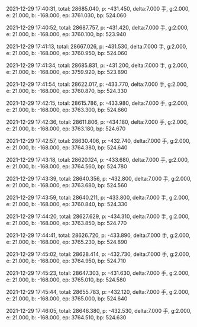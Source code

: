 2021-12-29 17:40:31, total: 28685.040, p: -431.450, delta:7.000 手, g:2.000, e: 21.000, b: -168.000, ep: 3761.030, bp: 524.060

2021-12-29 17:40:52, total: 28687.757, p: -431.420, delta:7.000 手, g:2.000, e: 21.000, b: -168.000, ep: 3760.100, bp: 523.940

2021-12-29 17:41:13, total: 28667.026, p: -431.530, delta:7.000 手, g:2.000, e: 21.000, b: -168.000, ep: 3760.950, bp: 524.060

2021-12-29 17:41:34, total: 28685.831, p: -431.200, delta:7.000 手, g:2.000, e: 21.000, b: -168.000, ep: 3759.920, bp: 523.890

2021-12-29 17:41:54, total: 28622.017, p: -433.770, delta:7.000 手, g:2.000, e: 21.000, b: -168.000, ep: 3760.870, bp: 524.330

2021-12-29 17:42:15, total: 28615.786, p: -433.980, delta:7.000 手, g:2.000, e: 21.000, b: -168.000, ep: 3763.300, bp: 524.660

2021-12-29 17:42:36, total: 28611.806, p: -434.180, delta:7.000 手, g:2.000, e: 21.000, b: -168.000, ep: 3763.180, bp: 524.670

2021-12-29 17:42:57, total: 28630.406, p: -432.740, delta:7.000 手, g:2.000, e: 21.000, b: -168.000, ep: 3764.380, bp: 524.640

2021-12-29 17:43:18, total: 28620.124, p: -433.680, delta:7.000 手, g:2.000, e: 21.000, b: -168.000, ep: 3764.560, bp: 524.780

2021-12-29 17:43:39, total: 28640.356, p: -432.800, delta:7.000 手, g:2.000, e: 21.000, b: -168.000, ep: 3763.680, bp: 524.560

2021-12-29 17:43:59, total: 28640.211, p: -433.800, delta:7.000 手, g:2.000, e: 21.000, b: -168.000, ep: 3760.840, bp: 524.330

2021-12-29 17:44:20, total: 28627.629, p: -434.310, delta:7.000 手, g:2.000, e: 21.000, b: -168.000, ep: 3763.850, bp: 524.770

2021-12-29 17:44:41, total: 28626.720, p: -433.890, delta:7.000 手, g:2.000, e: 21.000, b: -168.000, ep: 3765.230, bp: 524.890

2021-12-29 17:45:02, total: 28628.414, p: -432.730, delta:7.000 手, g:2.000, e: 21.000, b: -168.000, ep: 3764.950, bp: 524.710

2021-12-29 17:45:23, total: 28647.303, p: -431.630, delta:7.000 手, g:2.000, e: 21.000, b: -168.000, ep: 3765.010, bp: 524.580

2021-12-29 17:45:44, total: 28655.783, p: -432.120, delta:7.000 手, g:2.000, e: 21.000, b: -168.000, ep: 3765.000, bp: 524.640

2021-12-29 17:46:05, total: 28646.380, p: -432.530, delta:7.000 手, g:2.000, e: 21.000, b: -168.000, ep: 3764.510, bp: 524.630